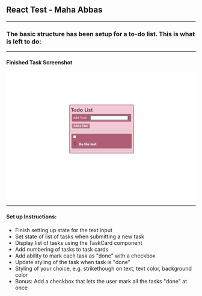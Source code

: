 ## React Test - Maha Abbas 
___
### The basic structure has been setup for a to-do list. This is what is left to do:
___
#### Finished Task Screenshot
![todoImage](public\2022-04-20.png)
___
#### Set up Instructions: 
- Finish setting up state for the text input
- Set state of list of tasks when submitting a new task
- Display list of tasks using the TaskCard component
- Add numbering of tasks to task cards
- Add ability to mark each task as "done" with a checkbox
- Update styling of the task when task is "done"
- Styling of your choice, e.g. strikethough on text, text color, background color
- Bonus: Add a checkbox that lets the user mark all the tasks "done" at once